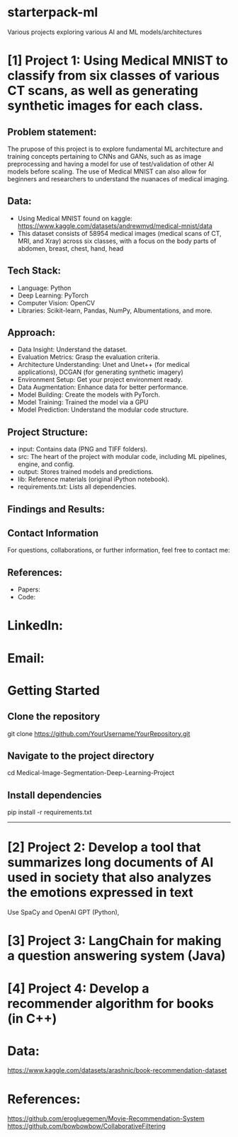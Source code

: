 # starterpack-ml
Various projects exploring various AI and ML models/architectures 

# [1] Project 1: Using Medical MNIST to classify from six classes of various CT scans, as well as generating synthetic images for each class. 

## Problem statement: 
The prupose of this project is to explore fundamental ML architecture and training concepts pertaining to CNNs and GANs, such as as image preprocessing and having a model for use of test/validation of other AI models before scaling. The use of Medical MNIST can also allow for beginners and researchers to understand the nuanaces of medical imaging.  


## Data: 
- Using Medical MNIST found on kaggle: https://www.kaggle.com/datasets/andrewmvd/medical-mnist/data 
- This dataset consists of 58954 medical images (medical scans of CT, MRI, and Xray) across six classes, with a focus on the body parts of abdomen, breast, chest, hand, head

## Tech Stack: 
- Language: Python
- Deep Learning: PyTorch
- Computer Vision: OpenCV
- Libraries: Scikit-learn, Pandas, NumPy, Albumentations, and more.


## Approach: 
- Data Insight: Understand the dataset.
- Evaluation Metrics: Grasp the evaluation criteria.
- Architecture Understanding: Unet and Unet++ (for medical applications), DCGAN (for generating synthetic imagery)
- Environment Setup: Get your project environment ready.
- Data Augmentation: Enhance data for better performance.
- Model Building: Create the models with PyTorch.
- Model Training: Trained the model via a GPU 
- Model Prediction: Understand the modular code structure.

## Project Structure: 
- input: Contains data (PNG and TIFF folders).
- src: The heart of the project with modular code, including ML pipelines, engine, and config.
- output: Stores trained models and predictions.
- lib: Reference materials (original iPython notebook).
- requirements.txt: Lists all dependencies.

## Findings and Results:  

## Contact Information
For questions, collaborations, or further information, feel free to contact me:

## References: 
* Papers:
* Code: 
# LinkedIn: 
# Email: 

# Getting Started
## Clone the repository
git clone https://github.com/YourUsername/YourRepository.git

## Navigate to the project directory
cd Medical-Image-Segmentation-Deep-Learning-Project

## Install dependencies
pip install -r requirements.txt


_______________________________________________________________________________________________________________

# [2] Project 2: Develop a tool that summarizes long documents of AI used in society that also analyzes the emotions expressed in text 

Use SpaCy and OpenAI GPT (Python), 

# [3] Project 3: LangChain for making a question answering system (Java)

# [4] Project 4: Develop a recommender algorithm for books (in C++)


# Data: 

https://www.kaggle.com/datasets/arashnic/book-recommendation-dataset 

# References: 
https://github.com/erogluegemen/Movie-Recommendation-System
https://github.com/bowbowbow/CollaborativeFiltering 
